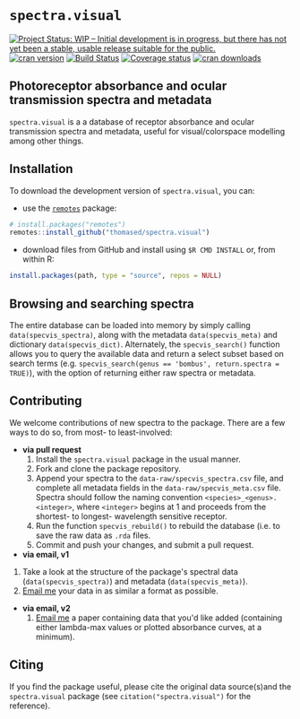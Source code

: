 # `spectra.visual`

[![Project Status: WIP – Initial development is in progress, but there has not yet been a stable, usable release suitable for the public.](https://www.repostatus.org/badges/latest/wip.svg)](https://www.repostatus.org/#wip) [![cran version](https://www.r-pkg.org/badges/version-ago/spectra.visual)](https://cran.r-project.org/package=spectra.visual/)
[![Build Status](https://travis-ci.org/thomased/spectra.visual.svg?branch=master)](https://travis-ci.org/thomased/spectra.visual/)
[![Coverage status](https://codecov.io/gh/thomased/spectra.visual/branch/master/graph/badge.svg)](https://codecov.io/github/thomased/spectra.visual?branch=master)
[![cran downloads](https://cranlogs.r-pkg.org/badges/grand-total/spectra.visual)](https://cran.r-project.org/package=spectra.visual/)

## Photoreceptor absorbance and ocular transmission spectra and metadata

`spectra.visual` is a a database of receptor absorbance and ocular transmission spectra and metadata, useful for visual/colorspace modelling among other things.

## Installation

To download the development version of `spectra.visual`, you can:

* use the [`remotes`](https://github.com/r-lib/remotes) package:

```r
# install.packages("remotes")
remotes::install_github("thomased/spectra.visual")
```

* download files from GitHub and install using `$R CMD INSTALL` or, from within R:

```r
install.packages(path, type = "source", repos = NULL)
```

## Browsing and searching spectra

The entire database can be loaded into memory by simply calling `data(specvis_spectra)`, along with the metadata `data(specvis_meta)` and dictionary `data(specvis_dict)`. Alternately, the `specvis_search()` function allows you to query the available data and return a select subset based on search terms (e.g. `specvis_search(genus == 'bombus', return.spectra = TRUE)`), with the option of returning either raw spectra or metadata. 

## Contributing

We welcome contributions of new spectra to the package. There are a few ways to do so, from most- to least-involved:

- **via pull request**
  1. Install the `spectra.visual` package in the usual manner.
  2. Fork and clone the package repository.
  3. Append your spectra to the `data-raw/specvis_spectra.csv` file, and complete all metadata fields in the `data-raw/specvis_meta.csv` file. Spectra should follow the naming convention `<species>_<genus>.<integer>`, where `<integer>` begins at 1 and proceeds from the shortest- to longest- wavelength sensitive receptor.
  4. Run the function `specvis_rebuild()` to rebuild the database (i.e. to save the raw data as `.rda` files.
  5. Commit and push your changes, and submit a pull request.
-  **via email, v1**
  1. Take a look at the structure of the package's spectral data (`data(specvis_spectra)`) and metadata (`data(specvis_meta)`).
  2. [Email me](mailto:thomas.white@sydney.edu.au) your data in as similar a format as possible.
- **via email, v2**
  1. [Email me](mailto:thomas.white@sydney.edu.au) a paper containing data that you'd like added (containing either lambda-max values or plotted absorbance curves, at a minimum). 

## Citing

If you find the package useful, please cite the original data source(s)and the `spectra.visual` package (see `citation("spectra.visual")` for the reference).
